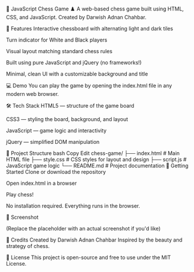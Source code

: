 🧠 JavaScript Chess Game ♟️
A web-based chess game built using HTML, CSS, and JavaScript. Created by Darwish Adnan Chahbar.

🎯 Features
Interactive chessboard with alternating light and dark tiles

Turn indicator for White and Black players

Visual layout matching standard chess rules

Built using pure JavaScript and jQuery (no frameworks!)

Minimal, clean UI with a customizable background and title

💻 Demo
You can play the game by opening the index.html file in any modern web browser.

🛠️ Tech Stack
HTML5 — structure of the game board

CSS3 — styling the board, background, and layout

JavaScript — game logic and interactivity

jQuery — simplified DOM manipulation

📂 Project Structure
bash
Copy
Edit
chess-game/
├── index.html      # Main HTML file
├── style.css       # CSS styles for layout and design
├── script.js       # JavaScript game logic
└── README.md       # Project documentation
🚀 Getting Started
Clone or download the repository

Open index.html in a browser

Play chess!

No installation required. Everything runs in the browser.

📸 Screenshot

(Replace the placeholder with an actual screenshot if you'd like)

🙌 Credits
Created by Darwish Adnan Chahbar
Inspired by the beauty and strategy of chess.

📜 License
This project is open-source and free to use under the MIT License.

